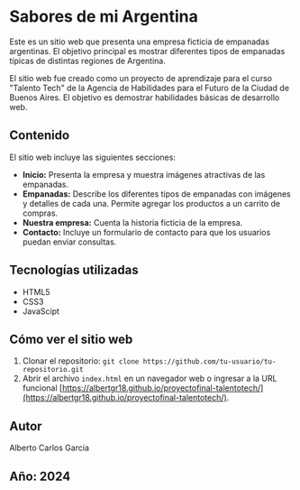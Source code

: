 # Sabores de mi Argentina

Este es un sitio web que presenta una empresa ficticia de empanadas argentinas. El objetivo principal es mostrar diferentes tipos de empanadas típicas de distintas regiones de Argentina.

El sitio web fue creado como un proyecto de aprendizaje para el curso "Talento Tech" de la Agencia de Habilidades para el Futuro de la Ciudad de Buenos Aires. El objetivo es demostrar habilidades básicas de desarrollo web.

## Contenido

El sitio web incluye las siguientes secciones:

*   **Inicio:**  Presenta la empresa y muestra imágenes atractivas de las empanadas.
*   **Empanadas:**  Describe los diferentes tipos de empanadas con imágenes y detalles de cada una. Permite agregar los productos a un carrito de compras.
*   **Nuestra empresa:** Cuenta la historia ficticia de la empresa.
*   **Contacto:**  Incluye un formulario de contacto para que los usuarios puedan enviar consultas.

## Tecnologías utilizadas

*   HTML5
*   CSS3
*   JavaScipt

## Cómo ver el sitio web

1.  Clonar el repositorio: `git clone https://github.com/tu-usuario/tu-repositorio.git`
2.  Abrir el archivo `index.html` en un navegador web o ingresar a la URL funcional [https://albertgr18.github.io/proyectofinal-talentotech/](https://albertgr18.github.io/proyectofinal-talentotech/).

## Autor
Alberto Carlos Garcia

## Año: 2024
